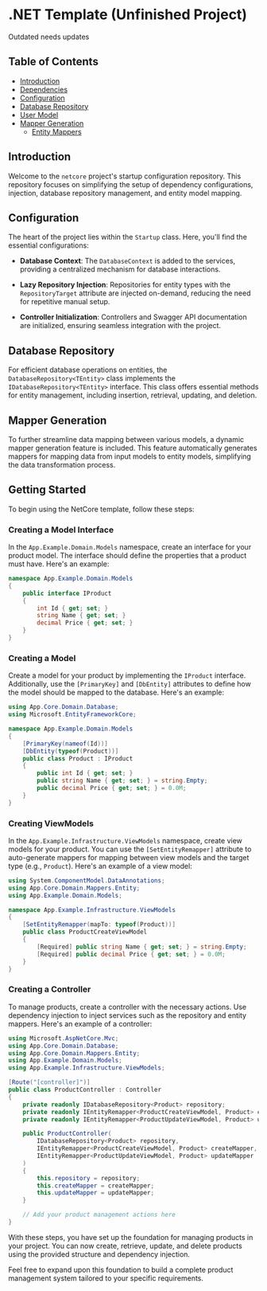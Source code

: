 # .NET Template (Unfinished Project)

Outdated needs updates

## Table of Contents

- [Introduction](#introduction)
- [Dependencies](#dependencies)
- [Configuration](#configuration)
- [Database Repository](#database-repository)
- [User Model](#user-model)
- [Mapper Generation](#mapper-generation)
  - [Entity Mappers](#entity-mappers)

## Introduction

Welcome to the `netcore` project's startup configuration repository. This repository focuses on simplifying the setup of dependency configurations, injection, database repository management, and entity model mapping.

## Configuration

The heart of the project lies within the `Startup` class. Here, you'll find the essential configurations:

- **Database Context**: The `DatabaseContext` is added to the services, providing a centralized mechanism for database interactions.

- **Lazy Repository Injection**: Repositories for entity types with the `RepositoryTarget` attribute are injected on-demand, reducing the need for repetitive manual setup.

- **Controller Initialization**: Controllers and Swagger API documentation are initialized, ensuring seamless integration with the project.

## Database Repository

For efficient database operations on entities, the `DatabaseRepository<TEntity>` class implements the `IDatabaseRepository<TEntity>` interface. This class offers essential methods for entity management, including insertion, retrieval, updating, and deletion.

## Mapper Generation

To further streamline data mapping between various models, a dynamic mapper generation feature is included. This feature automatically generates mappers for mapping data from input models to entity models, simplifying the data transformation process.


## Getting Started

To begin using the NetCore template, follow these steps:

### Creating a Model Interface

In the `App.Example.Domain.Models` namespace, create an interface for your product model. The interface should define the properties that a product must have. Here's an example:

```csharp
namespace App.Example.Domain.Models
{
    public interface IProduct
    {
        int Id { get; set; }
        string Name { get; set; }
        decimal Price { get; set; }
    }
}
```

### Creating a Model

Create a model for your product by implementing the `IProduct` interface. Additionally, use the `[PrimaryKey]` and `[DbEntity]` attributes to define how the model should be mapped to the database. Here's an example:

```csharp
using App.Core.Domain.Database;
using Microsoft.EntityFrameworkCore;

namespace App.Example.Domain.Models
{
    [PrimaryKey(nameof(Id))]
    [DbEntity(typeof(Product))]
    public class Product : IProduct
    {
        public int Id { get; set; }
        public string Name { get; set; } = string.Empty;
        public decimal Price { get; set; } = 0.0M;
    }
}
```

### Creating ViewModels

In the `App.Example.Infrastructure.ViewModels` namespace, create view models for your product. You can use the `[SetEntityRemapper]` attribute to auto-generate mappers for mapping between view models and the target type (e.g., `Product`). Here's an example of a view model:

```csharp
using System.ComponentModel.DataAnnotations;
using App.Core.Domain.Mappers.Entity;
using App.Example.Domain.Models;

namespace App.Example.Infrastructure.ViewModels
{
    [SetEntityRemapper(mapTo: typeof(Product))]
    public class ProductCreateViewModel 
    {
        [Required] public string Name { get; set; } = string.Empty;
        [Required] public decimal Price { get; set; } = 0.0M;
    }
}
```

### Creating a Controller

To manage products, create a controller with the necessary actions. Use dependency injection to inject services such as the repository and entity mappers. Here's an example of a controller:

```csharp
using Microsoft.AspNetCore.Mvc;
using App.Core.Domain.Database;
using App.Core.Domain.Mappers.Entity;
using App.Example.Domain.Models;
using App.Example.Infrastructure.ViewModels;

[Route("[controller]")]
public class ProductController : Controller
{
    private readonly IDatabaseRepository<Product> repository;
    private readonly IEntityRemapper<ProductCreateViewModel, Product> createMapper;
    private readonly IEntityRemapper<ProductUpdateViewModel, Product> updateMapper;

    public ProductController(
        IDatabaseRepository<Product> repository,
        IEntityRemapper<ProductCreateViewModel, Product> createMapper,
        IEntityRemapper<ProductUpdateViewModel, Product> updateMapper
    )
    {
        this.repository = repository;
        this.createMapper = createMapper;
        this.updateMapper = updateMapper;
    }

    // Add your product management actions here
}
```

With these steps, you have set up the foundation for managing products in your project. You can now create, retrieve, update, and delete products using the provided structure and dependency injection.

Feel free to expand upon this foundation to build a complete product management system tailored to your specific requirements.
